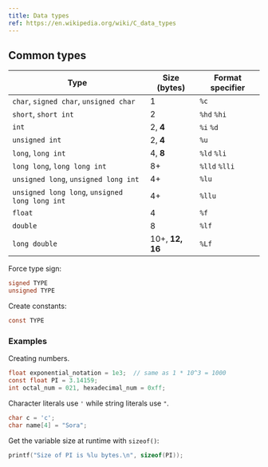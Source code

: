 ```yaml
---
title: Data types
ref: https://en.wikipedia.org/wiki/C_data_types
---
```


## Common types

| Type | Size (bytes) | Format specifier |
| --- | --- | --- |
| `char`, `signed char`, `unsigned char` | 1 | `%c` |
| `short`, `short int` | 2 | `%hd` `%hi` |
| `int` | 2, **4** | `%i` `%d` |
| `unsigned int` | 2, **4** | `%u` |
| `long`, `long int` | 4, **8** | `%ld` `%li` |
| `long long`, `long long int` | 8+ | `%lld` `%lli` |
| `unsigned long`, `unsigned long int` | 4+ | `%lu` |
| `unsigned long long`, `unsigned long long int` | 4+ | `%llu` |
| `float` | 4 | `%f` |
| `double` | 8 | `%lf` |
| `long double` | 10+, **12, 16** | `%Lf` |

Force type sign:

```c
signed TYPE
unsigned TYPE
```

Create constants:

```c
const TYPE
```

### Examples

Creating numbers.

```c
float exponential_notation = 1e3;  // same as 1 * 10^3 = 1000
const float PI = 3.14159;
int octal_num = 021, hexadecimal_num = 0xff;
```

Character literals use `'` while string literals use `"`.

```c
char c = 'c';
char name[4] = "Sora";
```

Get the variable size at runtime with `sizeof()`:

```c
printf("Size of PI is %lu bytes.\n", sizeof(PI));
```
